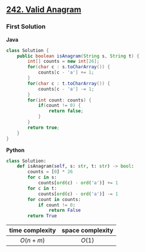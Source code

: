 ## [242. Valid Anagram](https://leetcode.cn/problems/valid-anagram/)

### First Solution

**Java**

```java
class Solution {
    public boolean isAnagram(String s, String t) {
        int[] counts = new int[26];
        for(char c : s.toCharArray()) {
            counts[c - 'a'] += 1;
        }
        for(char c : t.toCharArray()) {
            counts[c - 'a'] -= 1;
        }
        for(int count: counts) {
            if(count != 0) {
                return false;
            } 
        }
        return true;
    }
}
```
**Python**
```python
class Solution:
    def isAnagram(self, s: str, t: str) -> bool:
        counts = [0] * 26
        for c in s:
            counts[ord(c) - ord('a')] += 1
        for c in t:
            counts[ord(c) - ord('a')] -= 1
        for count in counts:
            if count != 0:
                return False
        return True
```

| time complexity | space complexity |
| :-------------: | :--------------: |
| $O(n + m)$      | $O(1)$           |

